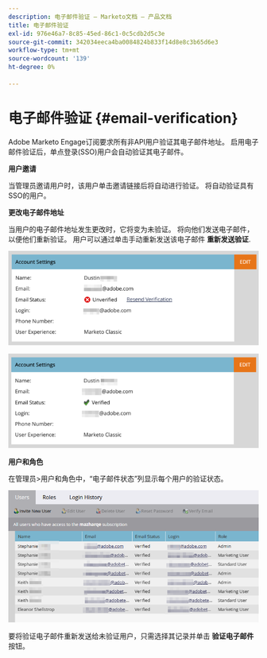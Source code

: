 ```yaml
---
description: 电子邮件验证 — Marketo文档 — 产品文档
title: 电子邮件验证
exl-id: 976e46a7-8c85-45ed-86c1-0c5cdb2d5c3e
source-git-commit: 342034eeca4ba0084824b833f14d8e8c3b65d6e3
workflow-type: tm+mt
source-wordcount: '139'
ht-degree: 0%

---
```


# 电子邮件验证 {#email-verification}

Adobe Marketo Engage订阅要求所有非API用户验证其电子邮件地址。 启用电子邮件验证后，单点登录(SSO)用户会自动验证其电子邮件。

**用户邀请**

当管理员邀请用户时，该用户单击邀请链接后将自动进行验证。 将自动验证具有SSO的用户。

**更改电子邮件地址**

当用户的电子邮件地址发生更改时，它将变为未验证。 将向他们发送电子邮件，以便他们重新验证。 用户可以通过单击手动重新发送该电子邮件 **重新发送验证**.

![](assets/email-verification-1.png)

![](assets/email-verification-2.png)

**用户和角色**

在管理员>用户和角色中，“电子邮件状态”列显示每个用户的验证状态。

![](assets/email-verification-3.png)

要将验证电子邮件重新发送给未验证用户，只需选择其记录并单击 **验证电子邮件** 按钮。
